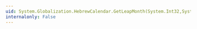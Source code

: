 ```yaml
---
uid: System.Globalization.HebrewCalendar.GetLeapMonth(System.Int32,System.Int32)
internalonly: False
---
```

